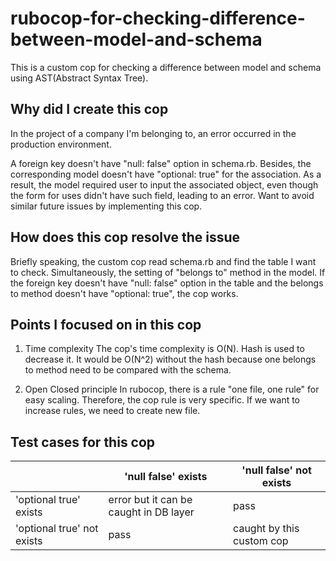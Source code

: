 # rubocop-for-checking-difference-between-model-and-schema
This is a custom cop for checking a difference between model and schema using AST(Abstract Syntax Tree).

## Why did I create this cop
In the project of a company I'm belonging to, an error occurred in the production environment.

A foreign key doesn't have "null: false" option in schema.rb. Besides, the corresponding model doesn't have "optional: true" for the association.
As a result, the model required user to input the associated object, even though the form for uses didn't have such field, leading to an error.
Want to avoid similar future issues by implementing this cop.

## How does this cop resolve the issue
Briefly speaking, the custom cop read schema.rb and find the table I want to check. Simultaneously, the setting of "belongs to" method in the model.
If the foreign key doesn't have "null: false" option in the table and the belongs to method doesn't have "optional: true", the cop works.

## Points I focused on in this cop
1.  Time complexity
   The cop's time complexity is O(N). Hash is used to decrease it. It would be O(N^2) without the hash because one belongs to method need to be compared with the schema.
  
2.  Open Closed principle
   In rubocop, there is a rule "one file, one rule" for easy scaling. Therefore, the cop rule is very specific. If we want to increase rules, we need to create new file.

## Test cases for this cop

|     | 'null false' exists | 'null false' not exists |
| --- | --- | --- |
| 'optional true' exists   | error but it can be caught in DB layer   |  pass  |
| 'optional true' not exists | pass   |  caught by this custom cop   | 


